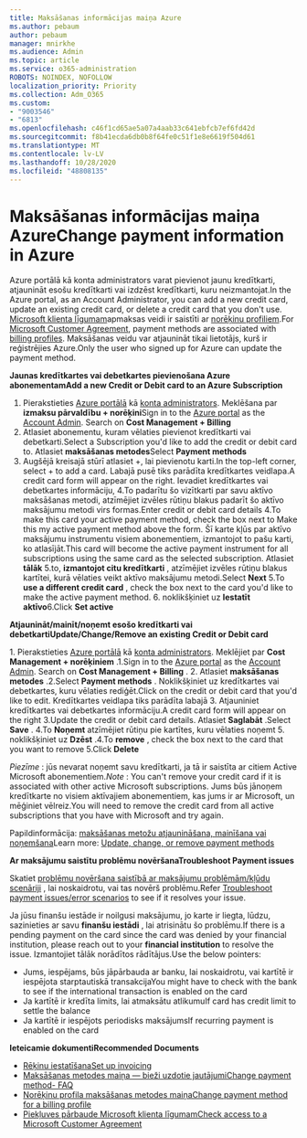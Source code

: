 ```yaml
---
title: Maksāšanas informācijas maiņa Azure
ms.author: pebaum
author: pebaum
manager: mnirkhe
ms.audience: Admin
ms.topic: article
ms.service: o365-administration
ROBOTS: NOINDEX, NOFOLLOW
localization_priority: Priority
ms.collection: Adm_O365
ms.custom:
- "9003546"
- "6813"
ms.openlocfilehash: c46f1cd65ae5a07a4aab33c641ebfcb7ef6fd42d
ms.sourcegitcommit: f8b41ecda6db0b8f64fe0c51f1e8e6619f504d61
ms.translationtype: MT
ms.contentlocale: lv-LV
ms.lasthandoff: 10/28/2020
ms.locfileid: "48808135"
---
```

# <a name="change-payment-information-in-azure"></a><span data-ttu-id="7ad2e-102">Maksāšanas informācijas maiņa Azure</span><span class="sxs-lookup"><span data-stu-id="7ad2e-102">Change payment information in Azure</span></span>

<span data-ttu-id="7ad2e-103">Azure portālā kā konta administrators varat pievienot jaunu kredītkarti, atjaunināt esošu kredītkarti vai izdzēst kredītkarti, kuru neizmantojat.</span><span class="sxs-lookup"><span data-stu-id="7ad2e-103">In the Azure portal, as an Account Administrator, you can add a new credit card, update an existing credit card, or delete a credit card that you don't use.</span></span> <span data-ttu-id="7ad2e-104">[Microsoft klienta līgumam](https://docs.microsoft.com/azure/billing/billing-how-to-change-credit-card?WT.mc_id=Portal-Microsoft_Azure_Support#check-access-to-a-microsoft-customer-agreement)apmaksas veidi ir saistīti ar [norēķinu profiliem](https://docs.microsoft.com/azure/billing/billing-how-to-change-credit-card?WT.mc_id=Portal-Microsoft_Azure_Support#change-payment-method-for-a-billing-profile).</span><span class="sxs-lookup"><span data-stu-id="7ad2e-104">For [Microsoft Customer Agreement](https://docs.microsoft.com/azure/billing/billing-how-to-change-credit-card?WT.mc_id=Portal-Microsoft_Azure_Support#check-access-to-a-microsoft-customer-agreement), payment methods are associated with [billing profiles](https://docs.microsoft.com/azure/billing/billing-how-to-change-credit-card?WT.mc_id=Portal-Microsoft_Azure_Support#change-payment-method-for-a-billing-profile).</span></span> <span data-ttu-id="7ad2e-105">Maksāšanas veidu var atjaunināt tikai lietotājs, kurš ir reģistrējies Azure.</span><span class="sxs-lookup"><span data-stu-id="7ad2e-105">Only the user who signed up for Azure can update the payment method.</span></span>

<span data-ttu-id="7ad2e-106">**Jaunas kredītkartes vai debetkartes pievienošana Azure abonementam**</span><span class="sxs-lookup"><span data-stu-id="7ad2e-106">**Add a new Credit or Debit card to an Azure Subscription**</span></span>

1. <span data-ttu-id="7ad2e-107">Pierakstieties [Azure portālā](https://portal.azure.com/) kā [konta administrators](https://docs.microsoft.com/azure/billing/billing-subscription-transfer?WT.mc_id=Portal-Microsoft_Azure_Support#whoisaa). Meklēšana par **izmaksu pārvaldību + norēķini**</span><span class="sxs-lookup"><span data-stu-id="7ad2e-107">Sign in to the [Azure portal](https://portal.azure.com/) as the [Account Admin](https://docs.microsoft.com/azure/billing/billing-subscription-transfer?WT.mc_id=Portal-Microsoft_Azure_Support#whoisaa). Search on **Cost Management + Billing**</span></span>
2. <span data-ttu-id="7ad2e-108">Atlasiet abonementu, kuram vēlaties pievienot kredītkarti vai debetkarti.</span><span class="sxs-lookup"><span data-stu-id="7ad2e-108">Select a Subscription you'd like to add the credit or debit card to.</span></span> <span data-ttu-id="7ad2e-109">Atlasiet **maksāšanas metodes**</span><span class="sxs-lookup"><span data-stu-id="7ad2e-109">Select **Payment methods**</span></span>
3. <span data-ttu-id="7ad2e-110">Augšējā kreisajā stūrī atlasiet +, lai pievienotu karti.</span><span class="sxs-lookup"><span data-stu-id="7ad2e-110">In the top-left corner, select + to add a card.</span></span> <span data-ttu-id="7ad2e-111">Labajā pusē tiks parādīta kredītkartes veidlapa.</span><span class="sxs-lookup"><span data-stu-id="7ad2e-111">A credit card form will appear on the right.</span></span> <span data-ttu-id="7ad2e-112">Ievadiet kredītkartes vai debetkartes informāciju, 4.To padarītu šo vizītkarti par savu aktīvo maksāšanas metodi, atzīmējiet izvēles rūtiņu blakus padarīt šo aktīvo maksājumu metodi virs formas.</span><span class="sxs-lookup"><span data-stu-id="7ad2e-112">Enter credit or debit card details 4.To make this card your active payment method, check the box next to Make this my active payment method above the form.</span></span> <span data-ttu-id="7ad2e-113">Šī karte kļūs par aktīvo maksājumu instrumentu visiem abonementiem, izmantojot to pašu karti, ko atlasījāt.</span><span class="sxs-lookup"><span data-stu-id="7ad2e-113">This card will become the active payment instrument for all subscriptions using the same card as the selected subscription.</span></span> <span data-ttu-id="7ad2e-114">Atlasiet **tālāk** 5.to, **izmantojot citu kredītkarti** , atzīmējiet izvēles rūtiņu blakus kartītei, kurā vēlaties veikt aktīvo maksājumu metodi.</span><span class="sxs-lookup"><span data-stu-id="7ad2e-114">Select **Next** 5.To **use a different credit card** , check the box next to the card you'd like to make the active payment method.</span></span>
<span data-ttu-id="7ad2e-115">6. noklikšķiniet uz **Iestatīt aktīvo**</span><span class="sxs-lookup"><span data-stu-id="7ad2e-115">6.Click **Set active**</span></span>

<span data-ttu-id="7ad2e-116">**Atjaunināt/mainīt/noņemt esošo kredītkarti vai debetkarti**</span><span class="sxs-lookup"><span data-stu-id="7ad2e-116">**Update/Change/Remove an existing Credit or Debit card**</span></span>

<span data-ttu-id="7ad2e-117">1. Pierakstieties [Azure portālā](https://portal.azure.com/) kā [konta administrators](https://docs.microsoft.com/azure/billing/billing-subscription-transfer?WT.mc_id=Portal-Microsoft_Azure_Support#whoisaa). Meklējiet par **Cost Management + norēķiniem** .</span><span class="sxs-lookup"><span data-stu-id="7ad2e-117">1.Sign in to the [Azure portal](https://portal.azure.com/) as the [Account Admin](https://docs.microsoft.com/azure/billing/billing-subscription-transfer?WT.mc_id=Portal-Microsoft_Azure_Support#whoisaa). Search on **Cost Management + Billing** .</span></span>
<span data-ttu-id="7ad2e-118">2. Atlasiet **maksāšanas metodes** .</span><span class="sxs-lookup"><span data-stu-id="7ad2e-118">2.Select **Payment methods** .</span></span> <span data-ttu-id="7ad2e-119">Noklikšķiniet uz kredītkartes vai debetkartes, kuru vēlaties rediģēt.</span><span class="sxs-lookup"><span data-stu-id="7ad2e-119">Click on the credit or debit card that you'd like to edit.</span></span> <span data-ttu-id="7ad2e-120">Kredītkartes veidlapa tiks parādīta labajā 3. Atjauniniet kredītkartes vai debetkartes informāciju.</span><span class="sxs-lookup"><span data-stu-id="7ad2e-120">A credit card form will appear on the right 3.Update the credit or debit card details.</span></span> <span data-ttu-id="7ad2e-121">Atlasiet **Saglabāt** .</span><span class="sxs-lookup"><span data-stu-id="7ad2e-121">Select **Save** .</span></span>
<span data-ttu-id="7ad2e-122">4.To **Noņemt** atzīmējiet rūtiņu pie kartītes, kuru vēlaties noņemt 5. noklikšķiniet uz **Dzēst** .</span><span class="sxs-lookup"><span data-stu-id="7ad2e-122">4.To **remove** , check the box next to the card that you want to remove 5.Click **Delete**</span></span>

<span data-ttu-id="7ad2e-123">_Piezīme_ : jūs nevarat noņemt savu kredītkarti, ja tā ir saistīta ar citiem Active Microsoft abonementiem.</span><span class="sxs-lookup"><span data-stu-id="7ad2e-123">_Note_ : You can't remove your credit card if it is associated with other active Microsoft subscriptions.</span></span> <span data-ttu-id="7ad2e-124">Jums būs jānoņem kredītkarte no visiem aktīvajiem abonementiem, kas jums ir ar Microsoft, un mēģiniet vēlreiz.</span><span class="sxs-lookup"><span data-stu-id="7ad2e-124">You will need to remove the credit card from all active subscriptions that you have with Microsoft and try again.</span></span>

<span data-ttu-id="7ad2e-125">Papildinformācija: [maksāšanas metožu atjaunināšana, mainīšana vai noņemšana](https://docs.microsoft.com/azure/billing/billing-how-to-change-credit-card?WT.mc_id=Portal-Microsoft_Azure_Support)</span><span class="sxs-lookup"><span data-stu-id="7ad2e-125">Learn more: [Update, change, or remove payment methods](https://docs.microsoft.com/azure/billing/billing-how-to-change-credit-card?WT.mc_id=Portal-Microsoft_Azure_Support)</span></span>

<span data-ttu-id="7ad2e-126">**Ar maksājumu saistītu problēmu novēršana**</span><span class="sxs-lookup"><span data-stu-id="7ad2e-126">**Troubleshoot Payment issues**</span></span>

<span data-ttu-id="7ad2e-127">Skatiet [problēmu novēršana saistībā ar maksājumu problēmām/kļūdu scenāriji](https://support.microsoft.com/help/4505172/troubleshooting-payment-issues) , lai noskaidrotu, vai tas novērš problēmu.</span><span class="sxs-lookup"><span data-stu-id="7ad2e-127">Refer [Troubleshoot payment issues/error scenarios](https://support.microsoft.com/help/4505172/troubleshooting-payment-issues) to see if it resolves your issue.</span></span>

<span data-ttu-id="7ad2e-128">Ja jūsu finanšu iestāde ir noilgusi maksājumu, jo karte ir liegta, lūdzu, sazinieties ar savu **finanšu iestādi** , lai atrisinātu šo problēmu.</span><span class="sxs-lookup"><span data-stu-id="7ad2e-128">If there is a pending payment on the card since the card was denied by your financial institution, please reach out to your **financial institution** to resolve the issue.</span></span> <span data-ttu-id="7ad2e-129">Izmantojiet tālāk norādītos rādītājus.</span><span class="sxs-lookup"><span data-stu-id="7ad2e-129">Use the below pointers:</span></span>

- <span data-ttu-id="7ad2e-130">Jums, iespējams, būs jāpārbauda ar banku, lai noskaidrotu, vai kartītē ir iespējota starptautiskā transakcija</span><span class="sxs-lookup"><span data-stu-id="7ad2e-130">You might have to check with the bank to see if the international transaction is enabled on the card</span></span>
- <span data-ttu-id="7ad2e-131">Ja kartītē ir kredīta limits, lai atmaksātu atlikumu</span><span class="sxs-lookup"><span data-stu-id="7ad2e-131">If card has credit limit to settle the balance</span></span>
- <span data-ttu-id="7ad2e-132">Ja kartītē ir iespējots periodisks maksājums</span><span class="sxs-lookup"><span data-stu-id="7ad2e-132">If recurring payment is enabled on the card</span></span>

<span data-ttu-id="7ad2e-133">**Ieteicamie dokumenti**</span><span class="sxs-lookup"><span data-stu-id="7ad2e-133">**Recommended Documents**</span></span>

- [<span data-ttu-id="7ad2e-134">Rēķinu iestatīšana</span><span class="sxs-lookup"><span data-stu-id="7ad2e-134">Set up invoicing</span></span>](https://azure.microsoft.com/pricing/invoicing/)
- [<span data-ttu-id="7ad2e-135">Maksāšanas metodes maiņa — bieži uzdotie jautājumi</span><span class="sxs-lookup"><span data-stu-id="7ad2e-135">Change payment method- FAQ</span></span>](https://docs.microsoft.com/azure/billing/billing-how-to-change-credit-card?WT.mc_id=Portal-Microsoft_Azure_Support#frequently-asked-questions)
- [<span data-ttu-id="7ad2e-136">Norēķinu profila maksāšanas metodes maiņa</span><span class="sxs-lookup"><span data-stu-id="7ad2e-136">Change payment method for a billing profile</span></span>](https://docs.microsoft.com/azure/billing/billing-how-to-change-credit-card?WT.mc_id=Portal-Microsoft_Azure_Support#change-payment-method-for-a-billing-profile)
- [<span data-ttu-id="7ad2e-137">Piekļuves pārbaude Microsoft klienta līgumam</span><span class="sxs-lookup"><span data-stu-id="7ad2e-137">Check access to a Microsoft Customer Agreement</span></span>](https://docs.microsoft.com/azure/billing/billing-how-to-change-credit-card?WT.mc_id=Portal-Microsoft_Azure_Support#check-access-to-a-microsoft-customer-agreement)